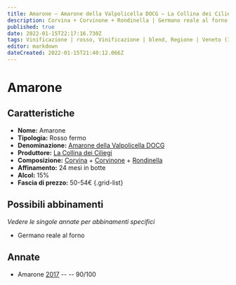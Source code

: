 ```yaml
---
title: Amarone – Amarone della Valpolicella DOCG – La Collina dei Ciliegi – Veneto (IT) – 50-54€ – 4★
description: Corvina + Corvinone + Rondinella | Germano reale al forno
published: true
date: 2022-01-15T22:17:16.730Z
tags: Vinificazione | rosso, Vinificazione | blend, Regione | Veneto (IT), Vinificazione | fermo, Vitigni | Corvina, Prezzi | 50-54€, Vitigni | Rondinella,  Valutazioni | 4 stelle, Alimento | germano, Cottura | al forno
editor: markdown
dateCreated: 2022-01-15T21:40:12.066Z
---
```


# Amarone

## Caratteristiche
- **Nome:** Amarone
- **Tipologia:** Rosso fermo
- **Denominazione:** [Amarone della Valpolicella DOCG](/denominazioni/Italia/Veneto/DOCG/Amarone-della-Valpolicella)
- **Produttore:** [La Collina dei Ciliegi](/produttori/Italia/Veneto/La-Collina-Dei-Ciliegi) 
- **Composizione:** [Corvina](/vitigni/Italia/bacca-nera/corvina) + [Corvinone](/vitigni/Italia/bacca-nera/corvinone) + [Rondinella](/vitigni/Italia/bacca-nera/rondinella)
- **Affinamento:** 24 mesi in botte
- **Alcol:** 15%
- **Fascia di prezzo:** 50-54€
{.grid-list}

## Possibili abbinamenti
*Vedere le singole annate per abbinamenti specifici*

- Germano reale al forno

## Annate
- Amarone [2017](vini/Italia/Veneto/La-Collina-Dei-Ciliegi/Amarone/2017) -- <span class="star-4"></span> -- 90/100